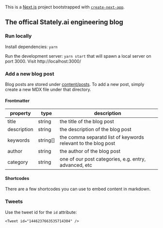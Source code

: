 This is a [Next.js](https://nextjs.org/) project bootstrapped with [`create-next-app`](https://github.com/vercel/next.js/tree/canary/packages/create-next-app).

## The offical Stately.ai engineering blog

### Run locally

Install dependencies: `yarn`

Run the development server: `yarn start` that will spawn a local server on port 3000. Visit http://localhost:3000/

### Add a new blog post

Blog posts are stored under [content/posts](content/posts). To add a new post, simply create a new MDX file under that directory.

#### Frontmatter

property | type | description
-|-|-
title | string | the title of the blog post
description | string | the description of the blog post
keywords | string[] | the comma separatd list of keywords relevant to the blog post
author | string | the author of the blog post
category | string | one of our post categories, e.g. entry, advanced, etc

#### Shortcodes

There are a few shortcodes you can use to embed content in markdown.

### Tweets

Use the tweet id for the `id` attribute:

```
<Tweet id="1446237663535714304" />
```